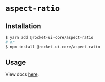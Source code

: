 # `aspect-ratio`

## Installation

```sh
$ yarn add @rocket-ui-core/aspect-ratio
# or
$ npm install @rocket-ui-core/aspect-ratio
```

## Usage

View docs [here](https://rocket-ui-core.com/docs/components/aspect-ratio).
